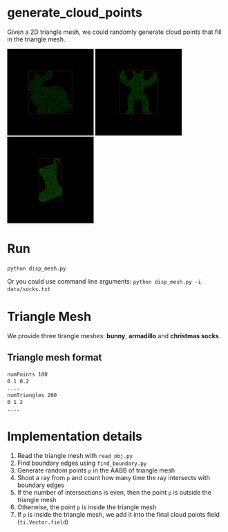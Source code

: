 # generate_cloud_points

Given a 2D triangle mesh, we could randomly generate cloud points that fill in the triangle mesh.

<p float="left">
<img src="data/bunny.png" width="200"> <img src="data/armadillo.png" width="200">  <img src="data/socks.png" width="200">
</p>

# Run
`python disp_mesh.py`

Or you could use command line arguments: `python disp_mesh.py -i data/socks.txt`

# Triangle Mesh
We provide three tirangle meshes: **bunny**, **armadillo** and **christmas socks**.

## Triangle mesh format
```
numPoints 100
0.1 0.2
....
numTriangles 200
0 1 2
....
```

# Implementation details
1. Read the triangle mesh with `read_obj.py`
2. Find boundary edges using `find_boundary.py`
3. Generate random points `p` in the AABB of triangle mesh
4. Shoot a ray from `p` and count how many time the ray intersects with boundary edges
5. If the number of intersections is even, then the point `p` is outside the triangle mesh
6. Otherwise, the point `p` is inside the triangle mesh
7. If `p` is inside the triangle mesh, we add it into the final cloud points field (`ti.Vector.field`)
